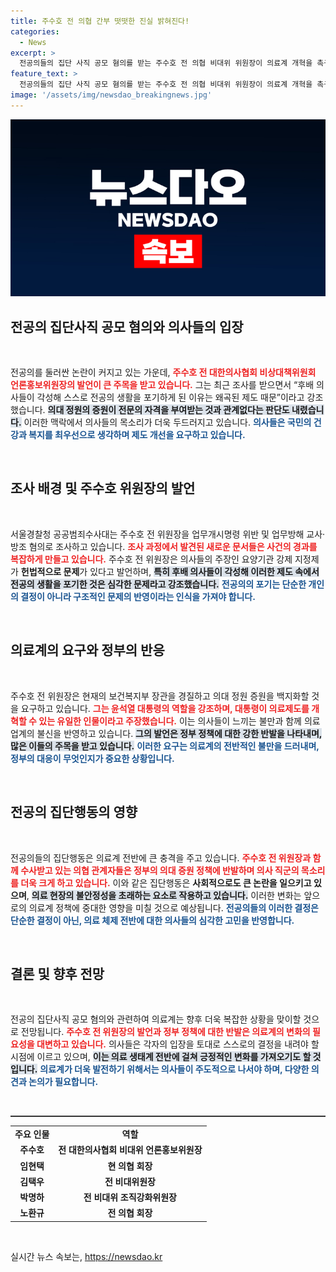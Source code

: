 ```yaml
---
title: 주수호 전 의협 간부 떳떳한 진실 밝혀진다!
categories:
  - News
excerpt: >
  전공의들의 집단 사직 공모 혐의를 받는 주수호 전 의협 비대위 위원장이 의료계 개혁을 촉구하며 정부를 강하게 비판했다. 그는 후배들이 제도 개선 없이 의대 정원 증원에 불만을 표하며 전공의 생활을 포기했다고 주장했다.
feature_text: >
  전공의들의 집단 사직 공모 혐의를 받는 주수호 전 의협 비대위 위원장이 의료계 개혁을 촉구하며 정부를 강하게 비판했다. 그는 후배들이 제도 개선 없이 의대 정원 증원에 불만을 표하며 전공의 생활을 포기했다고 주장했다.
image: '/assets/img/newsdao_breakingnews.jpg'
---
```


<p><img src="/assets/img/newsdao_breakingnews.jpg" alt="firstkoreanews 속보" /></p>

<h2 data-ke-size="size26">전공의 집단사직 공모 혐의와 의사들의 입장</h2>

<p data-ke-size="size16">&nbsp;</p>

<p>전공의를 둘러싼 논란이 커지고 있는 가운데, <b><span style="color: #ee2323;">주수호 전 대한의사협회 비상대책위원회 언론홍보위원장의 발언이 큰 주목을 받고 있습니다.</span></b> 그는 최근 조사를 받으면서 “후배 의사들이 각성해 스스로 전공의 생활을 포기하게 된 이유는 왜곡된 제도 때문”이라고 강조했습니다. <b><span style="background-color: #21538527;">의대 정원의 증원이 전문의 자격을 부여받는 것과 관계없다는 판단도 내렸습니다.</span></b> 이러한 맥락에서 의사들의 목소리가 더욱 두드러지고 있습니다. <b><span style="color: #1a5490;">의사들은 국민의 건강과 복지를 최우선으로 생각하며 제도 개선을 요구하고 있습니다.</span></b></p>

<p data-ke-size="size16">&nbsp;</p>

<h2 data-ke-size="size26">조사 배경 및 주수호 위원장의 발언</h2>

<p data-ke-size="size16">&nbsp;</p>

<p>서울경찰청 공공범죄수사대는 주수호 전 위원장을 업무개시명령 위반 및 업무방해 교사·방조 혐의로 조사하고 있습니다. <b><span style="color: #ee2323;">조사 과정에서 발견된 새로운 문서들은 사건의 경과를 복잡하게 만들고 있습니다.</span></b> 주수호 전 위원장은 의사들의 주장인 요양기관 강제 지정제가 <b>헌법적으로 문제</b>가 있다고 발언하며, <b><span style="background-color: #21538527;">특히 후배 의사들이 각성해 이러한 제도 속에서 전공의 생활을 포기한 것은 심각한 문제라고 강조했습니다.</span></b> <b><span style="color: #1a5490;">전공의의 포기는 단순한 개인의 결정이 아니라 구조적인 문제의 반영이라는 인식을 가져야 합니다.</span></b></p>

<p data-ke-size="size16">&nbsp;</p>

<h2 data-ke-size="size26">의료계의 요구와 정부의 반응</h2>

<p data-ke-size="size16">&nbsp;</p>

<p>주수호 전 위원장은 현재의 보건복지부 장관을 경질하고 의대 정원 증원을 백지화할 것을 요구하고 있습니다. <b><span style="color: #ee2323;">그는 윤석열 대통령의 역할을 강조하며, 대통령이 의료제도를 개혁할 수 있는 유일한 인물이라고 주장했습니다.</span></b> 이는 의사들이 느끼는 불만과 함께 의료업계의 불신을 반영하고 있습니다. <b><span style="background-color: #21538527;">그의 발언은 정부 정책에 대한 강한 반발을 나타내며, 많은 이들의 주목을 받고 있습니다.</span></b> <b><span style="color: #1a5490;">이러한 요구는 의료계의 전반적인 불만을 드러내며, 정부의 대응이 무엇인지가 중요한 상황입니다.</span></b></p>

<p data-ke-size="size16">&nbsp;</p>

<h2 data-ke-size="size26">전공의 집단행동의 영향</h2>

<p data-ke-size="size16">&nbsp;</p>

<p>전공의들의 집단행동은 의료계 전반에 큰 충격을 주고 있습니다. <b><span style="color: #ee2323;">주수호 전 위원장과 함께 수사받고 있는 의협 관계자들은 정부의 의대 증원 정책에 반발하며 의사 직군의 목소리를 더욱 크게 하고 있습니다.</span></b> 이와 같은 집단행동은 <b>사회적으로도 큰 논란을 일으키고 있으며</b>, <b><span style="background-color: #21538527;">의료 현장의 불안정성을 초래하는 요소로 작용하고 있습니다.</span></b> 이러한 변화는 앞으로의 의료계 정책에 중대한 영향을 미칠 것으로 예상됩니다. <b><span style="color: #1a5490;">전공의들의 이러한 결정은 단순한 결정이 아닌, 의료 체제 전반에 대한 의사들의 심각한 고민을 반영합니다.</span></b></p>

<p data-ke-size="size16">&nbsp;</p>

<h2 data-ke-size="size26">결론 및 향후 전망</h2>

<p data-ke-size="size16">&nbsp;</p>

<p>전공의 집단사직 공모 혐의와 관련하여 의료계는 향후 더욱 복잡한 상황을 맞이할 것으로 전망됩니다. <b><span style="color: #ee2323;">주수호 전 위원장의 발언과 정부 정책에 대한 반발은 의료계의 변화의 필요성을 대변하고 있습니다.</span></b> 의사들은 각자의 입장을 토대로 스스로의 결정을 내려야 할 시점에 이르고 있으며, <b><span style="background-color: #21538527;">이는 의료 생태계 전반에 걸쳐 긍정적인 변화를 가져오기도 할 것입니다.</span></b> <b><span style="color: #1a5490;">의료계가 더욱 발전하기 위해서는 의사들이 주도적으로 나서야 하며, 다양한 의견과 논의가 필요합니다.</span></b></p>

<p data-ke-size="size16">&nbsp;</p>

<hr style="height:2px;border:none;color:#333;background-color:#333;" />

<table style="width:100%;border-collapse:collapse;">
  <tr>
    <td style="text-align: center; height: 17px;"><b>주요 인물</b></td>
    <td style="text-align: center; height: 17px;"><b>역할</b></td>
  </tr>
  <tr>
    <td style="text-align: center; height: 17px;"><b>주수호</b></td>
    <td style="text-align: center; height: 17px;"><b>전 대한의사협회 비대위 언론홍보위원장</b></td>
  </tr>
  <tr>
    <td style="text-align: center; height: 17px;"><b>임현택</b></td>
    <td style="text-align: center; height: 17px;"><b>현 의협 회장</b></td>
  </tr>
  <tr>
    <td style="text-align: center; height: 17px;"><b>김택우</b></td>
    <td style="text-align: center; height: 17px;"><b>전 비대위원장</b></td>
  </tr>
  <tr>
    <td style="text-align: center; height: 17px;"><b>박명하</b></td>
    <td style="text-align: center; height: 17px;"><b>전 비대위 조직강화위원장</b></td>
  </tr>
  <tr>
    <td style="text-align: center; height: 17px;"><b>노환규</b></td>
    <td style="text-align: center; height: 17px;"><b>전 의협 회장</b></td>
  </tr>
</table>

<p data-ke-size="size16">&nbsp;</p>
실시간 뉴스 속보는, <a href="https://newsdao.kr" rel="dofollow">https://newsdao.kr</a>


